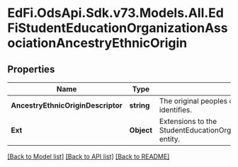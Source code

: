 # EdFi.OdsApi.Sdk.v73.Models.All.EdFiStudentEducationOrganizationAssociationAncestryEthnicOrigin

## Properties

Name | Type | Description | Notes
------------ | ------------- | ------------- | -------------
**AncestryEthnicOriginDescriptor** | **string** | The original peoples or cultures with which the individual identifies. | 
**Ext** | **Object** | Extensions to the StudentEducationOrganizationAssociationAncestryEthnicOrigin entity. | [optional] 

[[Back to Model list]](../../README.md#documentation-for-models) [[Back to API list]](../../README.md#documentation-for-api-endpoints) [[Back to README]](../../README.md)

